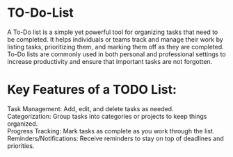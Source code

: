 # TO-Do-List

A To-Do list is a simple yet powerful tool for organizing tasks that need to be completed. It helps individuals or teams track and manage their work by listing tasks, prioritizing them, and marking them off as they are completed. To-Do lists are commonly used in both personal and professional settings to increase productivity and ensure that important tasks are not forgotten.

# Key Features of a TODO List:
Task Management: Add, edit, and delete tasks as needed. <br>
Categorization: Group tasks into categories or projects to keep things organized.<br>
Progress Tracking: Mark tasks as complete as you work through the list.<br>
Reminders/Notifications: Receive reminders to stay on top of deadlines and priorities.<br>
